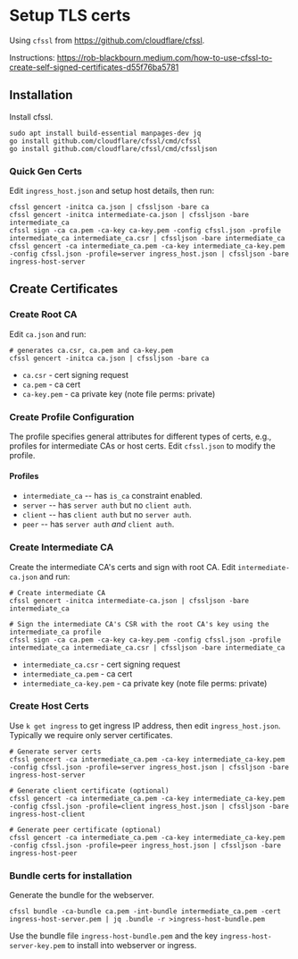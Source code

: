 # Setup TLS certs

Using `cfssl` from https://github.com/cloudflare/cfssl.

Instructions: https://rob-blackbourn.medium.com/how-to-use-cfssl-to-create-self-signed-certificates-d55f76ba5781

## Installation

Install cfssl.

```
sudo apt install build-essential manpages-dev jq
go install github.com/cloudflare/cfssl/cmd/cfssl
go install github.com/cloudflare/cfssl/cmd/cfssljson
```

### Quick Gen Certs

Edit `ingress_host.json` and setup host details, then run:

```
cfssl gencert -initca ca.json | cfssljson -bare ca
cfssl gencert -initca intermediate-ca.json | cfssljson -bare intermediate_ca
cfssl sign -ca ca.pem -ca-key ca-key.pem -config cfssl.json -profile intermediate_ca intermediate_ca.csr | cfssljson -bare intermediate_ca
cfssl gencert -ca intermediate_ca.pem -ca-key intermediate_ca-key.pem -config cfssl.json -profile=server ingress_host.json | cfssljson -bare ingress-host-server
```

## Create Certificates

### Create Root CA

Edit `ca.json` and run:

```
# generates ca.csr, ca.pem and ca-key.pem
cfssl gencert -initca ca.json | cfssljson -bare ca
```

- `ca.csr` - cert signing request
- `ca.pem` - ca cert
- `ca-key.pem` - ca private key (note file perms: private)

### Create Profile Configuration

The profile specifies general attributes for different types of certs, e.g., profiles for intermediate CAs or host certs. Edit `cfssl.json` to modify the profile.

#### Profiles

- `intermediate_ca` -- has `is_ca` constraint enabled.
- `server` -- has `server auth` but no `client auth`.
- `client` -- has `client auth` but no `server auth`.
- `peer` -- has `server auth` *and* `client auth`.

### Create Intermediate CA

Create the intermediate CA's certs and sign with root CA. Edit `intermediate-ca.json` and run:

```
# Create intermediate CA
cfssl gencert -initca intermediate-ca.json | cfssljson -bare intermediate_ca

# Sign the intermediate CA's CSR with the root CA's key using the intermediate_ca profile
cfssl sign -ca ca.pem -ca-key ca-key.pem -config cfssl.json -profile intermediate_ca intermediate_ca.csr | cfssljson -bare intermediate_ca
```

- `intermediate_ca.csr` - cert signing request
- `intermediate_ca.pem` - ca cert
- `intermediate_ca-key.pem` - ca private key (note file perms: private)

### Create Host Certs

Use `k get ingress` to get ingress IP address, then edit `ingress_host.json`. Typically we require only server certificates.

```
# Generate server certs
cfssl gencert -ca intermediate_ca.pem -ca-key intermediate_ca-key.pem -config cfssl.json -profile=server ingress_host.json | cfssljson -bare ingress-host-server

# Generate client certificate (optional)
cfssl gencert -ca intermediate_ca.pem -ca-key intermediate_ca-key.pem -config cfssl.json -profile=client ingress_host.json | cfssljson -bare ingress-host-client

# Generate peer certificate (optional)
cfssl gencert -ca intermediate_ca.pem -ca-key intermediate_ca-key.pem -config cfssl.json -profile=peer ingress_host.json | cfssljson -bare ingress-host-peer
```

### Bundle certs for installation

Generate the bundle for the webserver.

```
cfssl bundle -ca-bundle ca.pem -int-bundle intermediate_ca.pem -cert ingress-host-server.pem | jq .bundle -r >ingress-host-bundle.pem
```

Use the bundle file `ingress-host-bundle.pem` and the key `ingress-host-server-key.pem` to install into webserver or ingress.